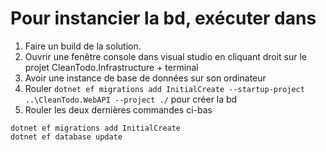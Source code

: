 ﻿# Pour instancier la bd, exécuter dans

1. Faire un build de la solution.
1. Ouvrir une fenêtre console dans visual studio en cliquant droit sur le projet CleanTodo.Infrastructure + terminal
1. Avoir une instance de base de données sur son ordinateur
1. Rouler `dotnet ef migrations add InitialCreate --startup-project ..\CleanTodo.WebAPI --project ./` pour créer la bd
1. Rouler les deux dernières commandes ci-bas

```
dotnet ef migrations add InitialCreate
dotnet ef database update
```